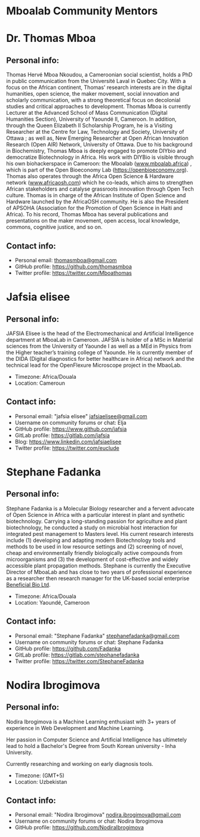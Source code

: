 # Mboalab Community Mentors

# Dr. Thomas Mboa
## Personal info:
Thomas Hervé Mboa Nkoudou, a Cameroonian social scientist, holds a PhD in public communication from the Université Laval in Quebec City. With a focus on the African continent, Thomas' research interests are in the digital humanities, open science, the maker movement, social innovation and scholarly communication, with a strong theoretical focus on decolonial studies and critical approaches to development.
Thomas Mboa is currently Lecturer at the Advanced School of Mass Communication (Digital Humanities Section), University of Yaoundé II, Cameroon. In addition, through the Queen Elizabeth II Scholarship Program, he is a Visiting Researcher at the Centre for Law, Technology and Society, University of Ottawa ; as well as, New Emerging Researcher at Open African Innovation Research (Open AIR) Network, University of Ottawa.
Due to his background in Biochemistry, Thomas Mboa is deeply engaged to promote DIYbio and democratize Biotechnology in Africa. His work with DIYBio is visible through his own biohackerspace in Cameroon: the Mboalab (www.mboalab.africa) , which is part of the Open Bioeconomy Lab (https://openbioeconomy.org).
Thomas also operates through the Africa Open Science & Hardware network (www.africaosh.com) which he co-leads, which aims to strengthen African stakeholders and catalyse grassroots innovation through Open Tech culture. Thomas is in charge of the African Institute of Open Science and Hardware launched by the AfricaOSH community. He is also the President of APSOHA (Association for the Promotion of Open Science in Haiti and Africa).
To his record, Thomas Mboa has several publications and presentations on the maker movement, open access, local knowledge, commons, cognitive justice, and so on.
## Contact info:
- Personal email: <thomasmboa@gmail.com>
- GitHub profile: https://github.com/thomasmboa
- Twitter profile: https://twitter.com/Mboathomas

# Jafsia elisee
## Personal info:
JAFSIA Elisee is the head of the Electromechanical and Artificial Intelligence department at MboaLab in Cameroon.
JAFSIA is holder of a MSc in Material sciences from the University of Yaounde I as well as a MEd in Physics from the Higher teacher’s training college of Yaounde. 
He is currently member of the DIDA (Digital diagnostics for better healthcare in Africa) network and the technical lead for the OpenFlexure Microscope project in the MbaoLab.

- Timezone: Africa/Douala
- Location: Cameroun

## Contact info:
- Personal email: "jafsia elisee" <jafsiaelisee@gmail.com>
- Username on community forums or chat: Elja
- GitHub profile: https://www.github.com/jafsia
- GitLab profile: https://gitlab.com/jafsia
- Blog: https://www.linkedin.com/jafsiaelisee
- Twitter profile: https://twitter.com/euclude


# Stephane Fadanka
## Personal info:
Stephane Fadanka is a Molecular Biology researcher and a fervent advocate of Open Science in Africa with a particular interest in plant and synthetic biotechnology. 
Carrying a long-standing passion for agriculture and plant biotechnology, he conducted a study on microbial host interaction for integrated pest management to Masters level.
His current research interests include (1) developing and adapting modern Biotechnology tools and methods to be used in low resource settings and (2) screening of novel, cheap and environmentally friendly biologically active compounds from microorganisms and (3) the development of cost-effective and widely accessible plant propagation methods. 
Stephane is currently the Executive Director of MboaLab and has close to two years of professional experience as a researcher then research manager for the UK-based social enterprise [Beneficial Bio Ltd](https://beneficial.bio/).

- Timezone: Africa/Douala
- Location: Yaoundé, Cameroon

## Contact info:
- Personal email: "Stephane Fadanka" <stephanefadanka@gmail.com>
- Username on community forums or chat: Stephane Fadanka
- GitHub profile: https://github.com/Fadanka
- GitLab profile: https://gitlab.com/stephanefadanka
- Twitter profile: https://twitter.com/StephaneFadanka


# Nodira Ibrogimova
## Personal info:
Nodira Ibrogimova is a Machine Learning enthusiast with 3+ years of experience in Web Development and Machine Learning.

Her passion in Computer Science and Artificial Intelligence has ultimetely lead to hold a Bachelor's Degree from South Korean university - Inha University.

Currently researching and working on early diagnosis tools.

- Timezone: (GMT+5)
- Location: Uzbekistan

## Contact info:
- Personal email: "Nodira Ibrogimova" <nodira.ibrogimova@gmail.com>
- Username on community forums or chat: Nodira Ibrogimova
- GitHub profile: https://github.com/NodiraIbrogimova